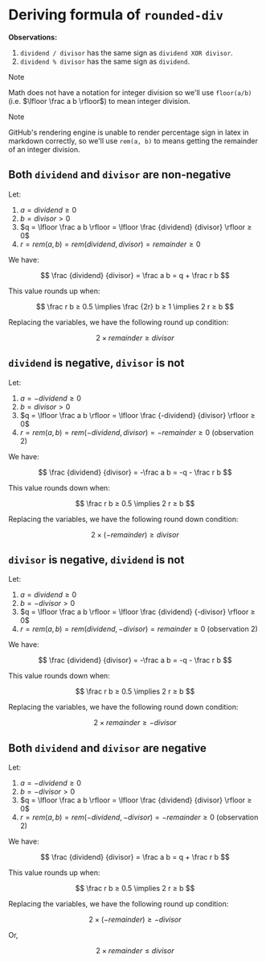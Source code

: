 # Deriving formula of `rounded-div`

**Observations:**
1. `dividend / divisor` has the same sign as `dividend XOR divisor`.
2. `dividend % divisor` has the same sign as `dividend`.

> [!NOTE]
> Math does not have a notation for integer division so we'll use `floor(a/b)` (i.e. $\lfloor \frac a b \rfloor$) to mean integer division.

> [!NOTE]
> GitHub's rendering engine is unable to render percentage sign in latex in markdown correctly, so we'll use `rem(a, b)` to means getting the remainder of an integer division.

## Both `dividend` and `divisor` are non-negative

Let:
1. $a = dividend ≥ 0$
2. $b = divisor > 0$
3. $q = \lfloor \frac a b \rfloor = \lfloor \frac {dividend} {divisor} \rfloor ≥ 0$
4. $r = rem(a, b) = rem(dividend, divisor) = remainder ≥ 0$

We have:

$$
\frac {dividend} {divisor} = \frac a b =
q + \frac r b
$$

This value rounds up when:

$$
\frac r b ≥ 0.5
\implies \frac {2r} b ≥ 1
\implies 2 r ≥ b
$$

Replacing the variables, we have the following round up condition:

$$
2 \times remainder ≥ divisor
$$

## `dividend` is negative, `divisor` is not

Let:
1. $a = -dividend ≥ 0$
2. $b = divisor > 0$
3. $q = \lfloor \frac a b \rfloor = \lfloor \frac {-dividend} {divisor} \rfloor ≥ 0$
4. $r = rem(a, b) = rem(-dividend, divisor) = -remainder ≥ 0$ (observation 2)

We have:

$$
\frac {dividend} {divisor} = -\frac a b =
-q - \frac r b
$$

This value rounds down when:

$$
\frac r b ≥ 0.5
\implies 2 r ≥ b
$$

Replacing the variables, we have the following round down condition:

$$
2 \times (-remainder) ≥ divisor
$$

## `divisor` is negative, `dividend` is not

Let:
1. $a = dividend ≥ 0$
2. $b = -divisor > 0$
3. $q = \lfloor \frac a b \rfloor = \lfloor \frac {dividend} {-divisor} \rfloor ≥ 0$
4. $r = rem(a, b) = rem(dividend, -divisor) = remainder ≥ 0$ (observation 2)

We have:

$$
\frac {dividend} {divisor} = -\frac a b =
-q - \frac r b
$$

This value rounds down when:

$$
\frac r b ≥ 0.5
\implies 2 r ≥ b
$$

Replacing the variables, we have the following round down condition:

$$
2 \times remainder ≥ -divisor
$$

## Both `dividend` and `divisor` are negative

Let:
1. $a = -dividend ≥ 0$
2. $b = -divisor > 0$
3. $q = \lfloor \frac a b \rfloor = \lfloor \frac {dividend} {divisor} \rfloor ≥ 0$
4. $r = rem(a, b) = rem(-dividend, -divisor) = -remainder ≥ 0$ (observation 2)

We have:

$$
\frac {dividend} {divisor} = \frac a b =
q + \frac r b
$$

This value rounds up when:

$$
\frac r b ≥ 0.5
\implies 2 r ≥ b
$$

Replacing the variables, we have the following round up condition:

$$
2 \times (-remainder) ≥ -divisor
$$

Or,

$$
2 \times remainder ≤ divisor
$$

